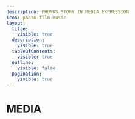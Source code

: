 ```yaml
---
description: PHUNKS STORY IN MEDIA EXPRESSION
icon: photo-film-music
layout:
  title:
    visible: true
  description:
    visible: true
  tableOfContents:
    visible: true
  outline:
    visible: false
  pagination:
    visible: true
---
```


# MEDIA

